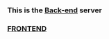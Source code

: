 ### This is the [Back-end](https://github.com/Priyansusahoo/MERN_App) server
### [FRONTEND](https://github.com/Priyansusahoo/MERN_App_FRONTEND)
